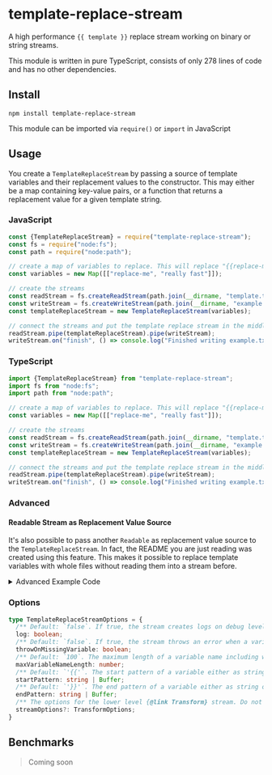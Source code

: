 # template-replace-stream

A high performance `{{ template }}` replace stream working on binary or string streams.

This module is written in pure TypeScript, consists of only 278 lines of code and has no other dependencies.

## Install

`npm install template-replace-stream`

This module can be imported via `require()` or `import` in JavaScript

## Usage

You create a `TemplateReplaceStream` by passing a source of template variables and their replacement values to the constructor. This may either be a map containing key-value pairs, or a function that returns a replacement value for a given template string.

### JavaScript

```js
const {TemplateReplaceStream} = require("template-replace-stream");
const fs = require("node:fs");
const path = require("node:path");

// create a map of variables to replace. This will replace "{{replace-me}}" with "really fast"
const variables = new Map([["replace-me", "really fast"]]);

// create the streams
const readStream = fs.createReadStream(path.join(__dirname, "template.txt"));
const writeStream = fs.createWriteStream(path.join(__dirname, "example.txt"));
const templateReplaceStream = new TemplateReplaceStream(variables);

// connect the streams and put the template replace stream in the middle
readStream.pipe(templateReplaceStream).pipe(writeStream);
writeStream.on("finish", () => console.log("Finished writing example.txt"));
```

### TypeScript

```ts
import {TemplateReplaceStream} from "template-replace-stream";
import fs from "node:fs";
import path from "node:path";

// create a map of variables to replace. This will replace "{{replace-me}}" with "really fast"
const variables = new Map([["replace-me", "really fast"]]);

// create the streams
const readStream = fs.createReadStream(path.join(__dirname, "template.txt"));
const writeStream = fs.createWriteStream(path.join(__dirname, "example.txt"));
const templateReplaceStream = new TemplateReplaceStream(variables);

// connect the streams and put the template replace stream in the middle
readStream.pipe(templateReplaceStream).pipe(writeStream);
writeStream.on("finish", () => console.log("Finished writing example.txt"));
```

### Advanced

#### Readable Stream as Replacement Value Source
It's also possible to pass another `Readable` as replacement value source to the `TemplateReplaceStream`. In fact, the README you are just reading was created using this feature. This makes it possible to replace template variables with whole files without reading them into a stream before.

<details>
<summary>Advanced Example Code</summary>

```ts
import {StringSource, TemplateReplaceStream} from "template-replace-stream";
import fs from "fs";
import path from "path";
import sloc from "sloc"

const rootDir = path.join(__dirname, "..");
const exampleFiles = ["javascript-example.js", "typescript-example.ts", "create-readme.ts"];

const loc = sloc(fs.readFileSync(path.join(rootDir, "src", "template-replace-stream.ts"), "utf8"), "ts").total;

/**
 * Opens a file stream and replaces the import paths in the examples. This is used to
 * have module imports in the README but still local imports in the examples.
 *
 * @param file The file to read.
 */
function openExampleStream(file: string) {
  const replaceStream = new TemplateReplaceStream(
      new Map([
        [`../src`, `"template-replace-stream"`],
        [`../dist`, `"template-replace-stream"`]
      ]),
      {
        startPattern: '"',
        endPattern: '"'
      }
  );
  return fs.createReadStream(path.join(__dirname, file)).pipe(replaceStream);
}

// the map of example files and their read streams and further template variables
const templateMap = new Map<string, StringSource>(exampleFiles.map((file) => [file, openExampleStream(file)]));
templateMap.set("loc", loc.toString());

// create the streams
const readmeReadStream = fs.createReadStream(path.join(rootDir, "README.template.md"));
const readmeWriteStream = fs.createWriteStream(path.join(rootDir, "README.md"));

// connect the streams and put the template replace stream in the middle
readmeReadStream.pipe(new TemplateReplaceStream(templateMap)).pipe(readmeWriteStream);
readmeWriteStream.on("finish", () => console.log("Finished writing README.md"));
```
</details>

### Options

```ts
type TemplateReplaceStreamOptions = {
  /** Default: `false`. If true, the stream creates logs on debug level */
  log: boolean;
  /** Default: `false`. If true, the stream throws an error when a variable is missing */
  throwOnMissingVariable: boolean;
  /** Default: `100`. The maximum length of a variable name including whitespaces around it */
  maxVariableNameLength: number;
  /** Default: `'{{'`. The start pattern of a variable either as string or buffer */
  startPattern: string | Buffer;
  /** Default: `'}}'`. The end pattern of a variable either as string or buffer */
  endPattern: string | Buffer;
  /** The options for the lower level {@link Transform} stream. Do not replace transform or flush */
  streamOptions?: TransformOptions;
}
```

## Benchmarks

> Coming soon